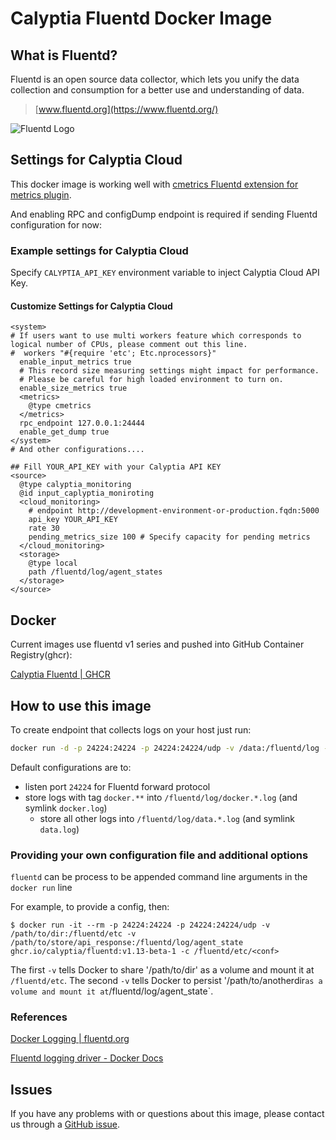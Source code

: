 Calyptia Fluentd Docker Image
=============================

## What is Fluentd?

Fluentd is an open source data collector, which lets you unify the data
collection and consumption for a better use and understanding of data.

> [www.fluentd.org](https://www.fluentd.org/)

![Fluentd Logo](https://www.fluentd.org/assets/img/miscellany/fluentd-logo.png)

## Settings for Calyptia Cloud

This docker image is working well with [cmetrics Fluentd extension for metrics plugin](https://github.com/calyptia/fluent-plugin-metrics-cmetrics).

And enabling RPC and configDump endpoint is required if sending Fluentd configuration for now:

### Example settings for Calyptia Cloud

Specify `CALYPTIA_API_KEY` environment variable to inject Calyptia Cloud API Key.

#### Customize Settings for Calyptia Cloud

```aconf
<system>
# If users want to use multi workers feature which corresponds to logical number of CPUs, please comment out this line.
#  workers "#{require 'etc'; Etc.nprocessors}"
  enable_input_metrics true
  # This record size measuring settings might impact for performance.
  # Please be careful for high loaded environment to turn on.
  enable_size_metrics true
  <metrics>
    @type cmetrics
  </metrics>
  rpc_endpoint 127.0.0.1:24444
  enable_get_dump true
</system>
# And other configurations....

## Fill YOUR_API_KEY with your Calyptia API KEY
<source>
  @type calyptia_monitoring
  @id input_caplyptia_moniroting
  <cloud_monitoring>
    # endpoint http://development-environment-or-production.fqdn:5000
    api_key YOUR_API_KEY
    rate 30
    pending_metrics_size 100 # Specify capacity for pending metrics
  </cloud_monitoring>
  <storage>
    @type local
    path /fluentd/log/agent_states
  </storage>
</source>
```

## Docker

Current images use fluentd v1 series and pushed into GitHub Container Registry(ghcr):

[Calyptia Fluentd | GHCR ](https://github.com/calyptia/calyptia-fluentd-docker-image/pkgs/container/fluentd)

## How to use this image

To create endpoint that collects logs on your host just run:

```bash
docker run -d -p 24224:24224 -p 24224:24224/udp -v /data:/fluentd/log -e CALYPTIA_API_KEY=YOUR_API_KEY [-e CALYPTIA_ENDPOINT=http://localhost:5000] ghcr.io/calyptia/fluentd:v1.13-beta-1
```

Default configurations are to:

- listen port `24224` for Fluentd forward protocol
- store logs with tag `docker.**` into `/fluentd/log/docker.*.log`
  (and symlink `docker.log`)
  - store all other logs into `/fluentd/log/data.*.log` (and symlink `data.log`)

### Providing your own configuration file and additional options

`fluentd` can be process to be appended command line arguments in the `docker run` line

For example, to provide a config, then:

```console
$ docker run -it --rm -p 24224:24224 -p 24224:24224/udp -v /path/to/dir:/fluentd/etc -v /path/to/store/api_response:/fluentd/log/agent_state ghcr.io/calyptia/fluentd:v1.13-beta-1 -c /fluentd/etc/<conf>
```

The first `-v` tells Docker to share '/path/to/dir' as a volume and mount it at `/fluentd/etc`.
The second `-v` tells Docker to persist '/path/to/anotherdir` as a volume and mount it at `/fluentd/log/agent_state`.

### References

[Docker Logging | fluentd.org][docker-logging-recipe]

[Fluentd logging driver - Docker Docs][docker-engine-docs]

## Issues

If you have any problems with or questions about this image, please contact us
through a [GitHub issue](https://github.com/calyptia/calyptia-fluentd-docker-image/issues).

[docker-logging-recipe]: https://www.fluentd.org/guides/recipes/docker-logging
[docker-engine-docs]: https://docs.docker.com/engine/reference/logging/fluentd
